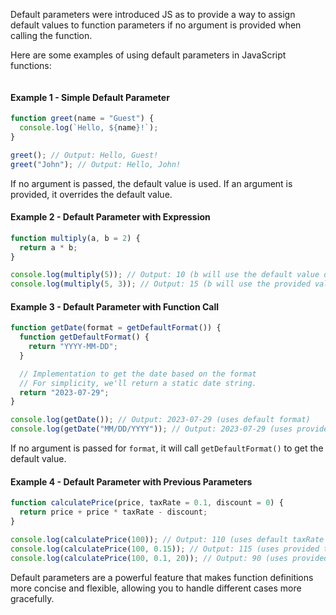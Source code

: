 Default parameters were introduced JS as to provide a way to assign default values to function parameters if no argument is provided when calling the function. 

Here are some examples of using default parameters in JavaScript functions:
```toc
```

#### Example 1 - Simple Default Parameter

```javascript
function greet(name = "Guest") {
  console.log(`Hello, ${name}!`);
}

greet(); // Output: Hello, Guest!
greet("John"); // Output: Hello, John!
```
If no argument is passed, the default value is used. If an argument is provided, it overrides the default value.

#### Example 2 - Default Parameter with Expression
```javascript
function multiply(a, b = 2) {
  return a * b;
}

console.log(multiply(5)); // Output: 10 (b will use the default value of 2)
console.log(multiply(5, 3)); // Output: 15 (b will use the provided value of 3)
```

#### Example 3 - Default Parameter with Function Call
```javascript
function getDate(format = getDefaultFormat()) {
  function getDefaultFormat() {
    return "YYYY-MM-DD";
  }

  // Implementation to get the date based on the format
  // For simplicity, we'll return a static date string.
  return "2023-07-29";
}

console.log(getDate()); // Output: 2023-07-29 (uses default format)
console.log(getDate("MM/DD/YYYY")); // Output: 2023-07-29 (uses provided format)
```
If no argument is passed for `format`, it will call `getDefaultFormat()` to get the default value.

#### Example 4 - Default Parameter with Previous Parameters
```javascript
function calculatePrice(price, taxRate = 0.1, discount = 0) {
  return price + price * taxRate - discount;
}

console.log(calculatePrice(100)); // Output: 110 (uses default taxRate and discount)
console.log(calculatePrice(100, 0.15)); // Output: 115 (uses provided taxRate)
console.log(calculatePrice(100, 0.1, 20)); // Output: 90 (uses provided taxRate and discount)
```

Default parameters are a powerful feature that makes function definitions more concise and flexible, allowing you to handle different cases more gracefully.